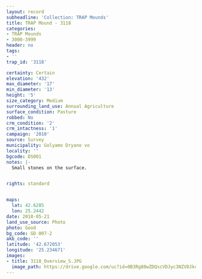 ```yaml
---
layout: record
subheadline: 'Collection: TRAP Mounds'
title: TRAP Mound - 3118
categories:
- TRAP Mounds
- 3000-3999
header: no
tags:
- ''
trap_id: '3118'

certainty: Certain
elevation: '432'
max_diameter: '17'
min_diameter: '13'
height: '5'
size_category: Medium
surrounding_land_use: Annual Agriculture
surface_condition: Pasture
robbed: No
crm_condition: '2'
crm_intactness: '1'
campaign: '2010'
source: Survey
municipality: Golyamo Dryano vo
locality: ''
bgcode: DS001
notes: |-
  Small stones on the surface.


rights: standard


maps:
  lat: 42.6285
  lon: 25.2442
date: 2018-05-21
land_use_source: Photo
photo: Good
bg_code: GD 007-2
akb_code: ''
latitude: '42.672053'
longitude: '25.234671'
images:
- title: 3118_Overview_S.JPG
  image_path: https://drive.google.com/uc?id=0B3Rg88wZDQscVDJyc3NZVDJkczA
---
```

